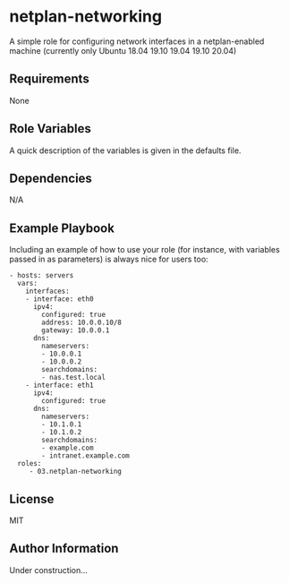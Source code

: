 netplan-networking
==================

A simple role for configuring network interfaces in a netplan-enabled machine (currently only Ubuntu 18.04 19.10 19.04 19.10 20.04)

Requirements
------------

None

Role Variables
--------------

A quick description of the variables is given in the defaults file.

Dependencies
------------

N/A

Example Playbook
----------------

Including an example of how to use your role (for instance, with variables passed in as parameters) is always nice for users too:

    - hosts: servers
      vars:
        interfaces:
        - interface: eth0
          ipv4:
            configured: true
            address: 10.0.0.10/8
            gateway: 10.0.0.1
          dns:
            nameservers:
            - 10.0.0.1
            - 10.0.0.2
            searchdomains:
            - nas.test.local
        - interface: eth1
          ipv4:
            configured: true
          dns:
            nameservers:
            - 10.1.0.1
            - 10.1.0.2
            searchdomains:
            - example.com
            - intranet.example.com
      roles:
         - 03.netplan-networking

License
-------

MIT

Author Information
------------------

Under construction...
